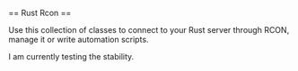 == Rust Rcon ==

Use this collection of classes to connect to your Rust server through RCON, manage it or write automation scripts.

I am currently testing the stability.